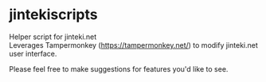 # jintekiscripts
Helper script for jinteki.net  
Leverages Tampermonkey (https://tampermonkey.net/) to modify jinteki.net user interface.

Please feel free to make suggestions for features you'd like to see.
